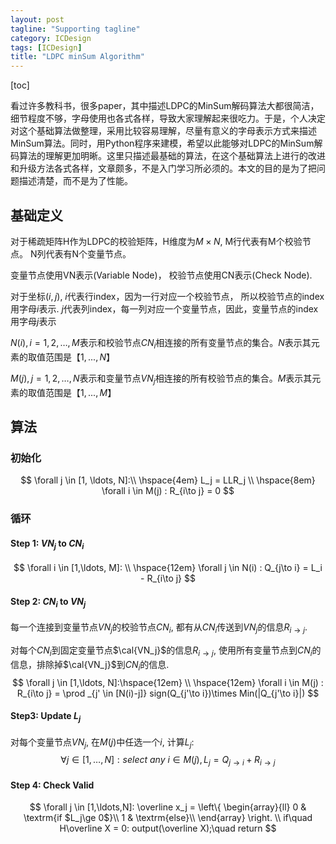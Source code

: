 ```yaml
---
layout: post
tagline: "Supporting tagline"
category: ICDesign
tags: [ICDesign]
title: "LDPC minSum Algorithm"
---
```


[toc]

看过许多教科书，很多paper，其中描述LDPC的MinSum解码算法大都很简洁，细节程度不够，字母使用也各式各样，导致大家理解起来很吃力。于是，个人决定对这个基础算法做整理，采用比较容易理解，尽量有意义的字母表示方式来描述MinSum算法。同时，用Python程序来建模，希望以此能够对LDPC的MinSum解码算法的理解更加明晰。这里只描述最基础的算法，在这个基础算法上进行的改进和升级方法各式各样，文章颇多，不是入门学习所必须的。本文的目的是为了把问题描述清楚，而不是为了性能。

## 基础定义

对于稀疏矩阵H作为LDPC的校验矩阵，H维度为$M\times N$, M行代表有M个校验节点。 N列代表有N个变量节点。

变量节点使用VN表示(Variable Node)， 校验节点使用CN表示(Check Node). 

对于坐标$(i,j)$,  $i$代表行index，因为一行对应一个校验节点， 所以校验节点的index用字母$i$表示. $j$代表列index，每一列对应一个变量节点，因此，变量节点的index用字母$j$表示

$N(i), i=1,2,\ldots,M$表示和校验节点$CN_i$相连接的所有变量节点的集合。$N$表示其元素的取值范围是$【1,...,N】$

$M(j), j=1,2,\ldots,N$表示和变量节点$VN_j$相连接的所有校验节点的集合。$M$表示其元素的取值范围是$【1,...,M】$

## 算法

### 初始化

$$
\forall j \in [1, \ldots, N]:\\
\hspace{4em} L_j = LLR_j \\
\hspace{8em} \forall i \in M(j) : R_{i\to j} = 0
$$

### 循环

#### Step 1: $VN_j$ to $CN_i$

$$
\forall i \in [1,\ldots, M]: \\
 \hspace{12em} \forall j \in N(i) : Q_{j\to i} = L_i - R_{i\to j}
$$

#### Step 2: $CN_i$ to $VN_j$

每一个连接到变量节点$VN_j$的校验节点$CN_i$, 都有从$CN_i$传送到$VN_j$的信息$R_{i\to j}$.

对每个$CN_i$到固定变量节点$\cal{VN_j}$的信息$R_{i\to j}$, 使用所有变量节点到$CN_i$的信息，排除掉$\cal{VN_j}$到$CN_i$的信息.
$$
\forall j \in [1,\ldots, N]:\hspace{12em} \\
\hspace{12em} \forall i \in M(j) : R_{i\to j} = \prod _{j' \in [N(i)-j]} sign(Q_{j'\to i})\times  Min(|Q_{j'\to i}|)
$$

#### Step3: Update $L_j$

对每个变量节点$VN_j$, 在$M(j)$中任选一个$i$, 计算$L_j$:
$$
\forall j \in [1,\ldots,N]: select\ any\ i \in M(j), L_j = Q_{j\to i} + R_{i\to j}
$$

#### Step 4: Check Valid

$$
\forall j \in [1,\ldots,N]: \overline x_j = 
\left\{ \begin{array}{ll}
0 & \textrm{if $L_j\ge 0$}\\
1 & \textrm{else}\\
\end{array} \right. \\
if\quad H\overline X = 0: output(\overline X);\quad  return
$$



